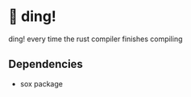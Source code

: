 # &#x1F514; ding!
ding! every time the rust compiler finishes compiling

## Dependencies
- sox package